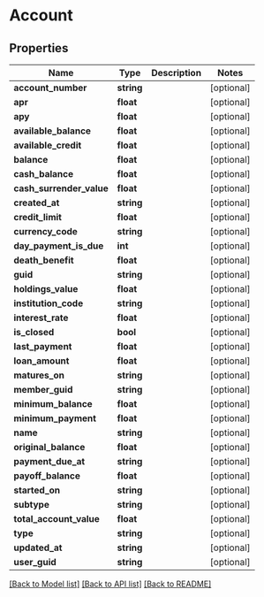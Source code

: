 # Account

## Properties
Name | Type | Description | Notes
------------ | ------------- | ------------- | -------------
**account_number** | **string** |  | [optional] 
**apr** | **float** |  | [optional] 
**apy** | **float** |  | [optional] 
**available_balance** | **float** |  | [optional] 
**available_credit** | **float** |  | [optional] 
**balance** | **float** |  | [optional] 
**cash_balance** | **float** |  | [optional] 
**cash_surrender_value** | **float** |  | [optional] 
**created_at** | **string** |  | [optional] 
**credit_limit** | **float** |  | [optional] 
**currency_code** | **string** |  | [optional] 
**day_payment_is_due** | **int** |  | [optional] 
**death_benefit** | **float** |  | [optional] 
**guid** | **string** |  | [optional] 
**holdings_value** | **float** |  | [optional] 
**institution_code** | **string** |  | [optional] 
**interest_rate** | **float** |  | [optional] 
**is_closed** | **bool** |  | [optional] 
**last_payment** | **float** |  | [optional] 
**loan_amount** | **float** |  | [optional] 
**matures_on** | **string** |  | [optional] 
**member_guid** | **string** |  | [optional] 
**minimum_balance** | **float** |  | [optional] 
**minimum_payment** | **float** |  | [optional] 
**name** | **string** |  | [optional] 
**original_balance** | **float** |  | [optional] 
**payment_due_at** | **string** |  | [optional] 
**payoff_balance** | **float** |  | [optional] 
**started_on** | **string** |  | [optional] 
**subtype** | **string** |  | [optional] 
**total_account_value** | **float** |  | [optional] 
**type** | **string** |  | [optional] 
**updated_at** | **string** |  | [optional] 
**user_guid** | **string** |  | [optional] 

[[Back to Model list]](../README.md#documentation-for-models) [[Back to API list]](../README.md#documentation-for-api-endpoints) [[Back to README]](../README.md)


